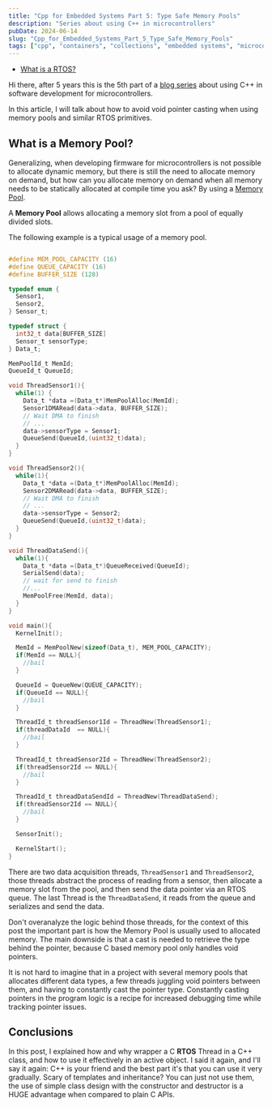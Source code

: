 ```yaml
---
title: "Cpp for Embedded Systems Part 5: Type Safe Memory Pools"
description: "Series about using C++ in microcontrollers"
pubDate: 2024-06-14
slug: "Cpp_for_Embedded_Systems_Part_5_Type_Safe_Memory_Pools"
tags: ["cpp", "containers", "collections", "embedded systems", "microcontrollers", "RTOS", "Memory"]
---
```


<!--toc:start-->

- [What is a RTOS?](#what-is-a-rtos)
<!--toc:end-->

Hi there, after 5 years this is the 5th part of a [blog series](/) about using C++ in software development for microcontrollers.

In this article, I will talk about how to avoid void pointer casting when using memory pools and similar RTOS primitives.

## What is a Memory Pool?

Generalizing, when developing firmware for microcontrollers is not possible to allocate dynamic memory, but there is still the need to allocate memory on demand, but how can you allocate memory on demand when all memory needs to be statically allocated at compile time you ask? By using a [Memory Pool](https://en.wikipedia.org/wiki/Memory_pool).

A **Memory Pool** allows allocating a memory slot from a pool of equally divided slots.

The following example is a typical usage of a memory pool.

```c

#define MEM_POOL_CAPACITY (16)
#define QUEUE_CAPACITY (16)
#define BUFFER_SIZE (128)

typedef enum {
  Sensor1,
  Sensor2,
} Sensor_t;

typedef struct {
  int32_t data[BUFFER_SIZE]
  Sensor_t sensorType;
} Data_t;

MemPoolId_t MemId;
QueueId_t QueueId;

void ThreadSensor1(){
  while(1) {
    Data_t *data =(Data_t*)MemPoolAlloc(MemId);
    Sensor1DMARead(data->data, BUFFER_SIZE);
    // Wait DMA to finish
    // ...
    data->sensorType = Sensor1;
    QueueSend(QueueId,(uint32_t)data);
  }
}

void ThreadSensor2(){
  while(1){
    Data_t *data =(Data_t*)MemPoolAlloc(MemId);
    Sensor2DMARead(data->data, BUFFER_SIZE);
    // Wait DMA to finish
    // ...
    data->sensorType = Sensor2;
    QueueSend(QueueId,(uint32_t)data);
  }
}

void ThreadDataSend(){
  while(1){
    Data_t *data =(Data_t*)QueueReceived(QueueId);
    SerialSend(data);
    // wait for send to finish
    //...
    MemPoolFree(MemId, data);
  }
}

void main(){
  KernelInit();

  MemId = MemPoolNew(sizeof(Data_t), MEM_POOL_CAPACITY);
  if(MemId == NULL){
    //bail
  }

  QueueId = QueueNew(QUEUE_CAPACITY);
  if(QueueId == NULL){
    //bail
  }

  ThreadId_t threadSensor1Id = ThreadNew(ThreadSensor1);
  if(threadDataId  == NULL){
    //bail
  }

  ThreadId_t threadSensor2Id = ThreadNew(ThreadSensor2);
  if(threadSensor2Id == NULL){
    //bail
  }

  ThreadId_t threadDataSendId = ThreadNew(ThreadDataSend);
  if(threadSensor2Id == NULL){
    //bail
  }

  SensorInit();

  KernelStart();
}

```

There are two data acquisition threads, `ThreadSensor1` and `ThreadSensor2`, those threads abstract the process of reading from a sensor, then allocate a memory slot from the pool, and then send the data pointer via an RTOS queue. The last Thread is the `ThreadDataSend`, it reads from the queue and serializes and send the data.

Don't overanalyze the logic behind those threads, for the context of this post the important part is how the Memory Pool is usually used to allocated memory. The main downside is that a cast is needed to retrieve the type behind the pointer, because C based memory pool only handles void pointers.

It is not hard to imagine that in a project with several memory pools that allocates different data types, a few threads juggling void pointers between them, and having to constantly cast the pointer type. Constantly casting pointers in the program logic is a recipe for increased debugging time while tracking pointer issues.

## Conclusions

In this post, I explained how and why wrapper a C **RTOS** Thread in a C++ class, and how to use it effectively in an active object. I said it again, and I'll say it again: C++ is your friend and the best part it's that you can use it very gradually. Scary of templates and inheritance? You can just not use them, the use of simple class design with the constructor and destructor is a HUGE advantage when compared to plain C APIs.
